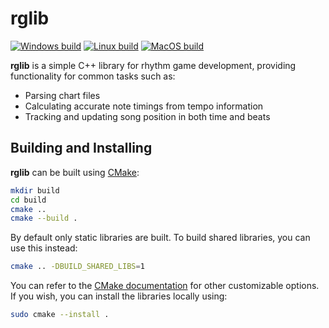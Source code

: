# rglib

[![Windows build](https://github.com/vsieplus/rglib/actions/workflows/cmake-windows-release.yml/badge.svg)](https://github.com/vsieplus/rglib/actions/workflows/cmake-windows-release.yml)
[![Linux build](https://github.com/vsieplus/rglib/actions/workflows/cmake-linux-release.yml/badge.svg)](https://github.com/vsieplus/rglib/actions/workflows/cmake-linux-release.yml)
[![MacOS build](https://github.com/vsieplus/rglib/actions/workflows/cmake-macos-release.yml/badge.svg)](https://github.com/vsieplus/rglib/actions/workflows/cmake-macos-release.yml)

**rglib** is a simple C++ library for rhythm game development, providing functionality for common tasks such as:

* Parsing chart files
* Calculating accurate note timings from tempo information
* Tracking and updating song position in both time and beats

## Building and Installing

**rglib** can be built using [CMake](https://cmake.org/):

```bash
mkdir build
cd build
cmake ..
cmake --build .
```

By default only static libraries are built. To build shared libraries, you can use this instead:

```bash
cmake .. -DBUILD_SHARED_LIBS=1
```

You can refer to the [CMake documentation](https://cmake.org/cmake/help/latest/manual/cmake.1.html) for other customizable options. If you wish, you can install the libraries locally using:

```bash
sudo cmake --install .
```
